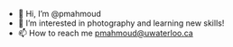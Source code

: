 - 👋 Hi, I’m @pmahmoud
- 👀 I’m interested in photography and learning new skills!
- 📫 How to reach me pmahmoud@uwaterloo.ca

<!---
pmahmoud/pmahmoud is a ✨ special ✨ repository because its `README.md` (this file) appears on your GitHub profile.
You can click the Preview link to take a look at your changes.
--->
